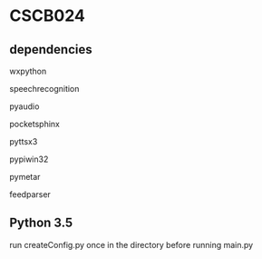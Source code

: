# CSCB024
## dependencies
wxpython

speechrecognition

pyaudio

pocketsphinx

pyttsx3

pypiwin32

pymetar

feedparser

## Python 3.5

run createConfig.py once in the directory before running main.py